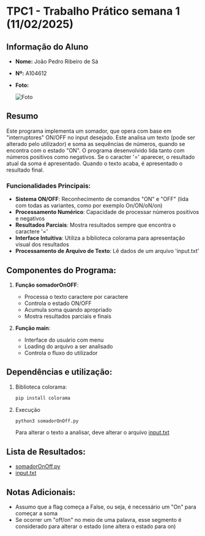 # TPC1 - Trabalho Prático semana 1 (11/02/2025)

## Informação do Aluno
- **Nome:** João Pedro Ribeiro de Sá
- **Nº:** A104612
- **Foto:**

   ![Foto](https://avatars.githubusercontent.com/u/116807604?v=4)

## Resumo
Este programa implementa um somador, que opera com base em "interruptores" ON/OFF no input desejado. Este analisa um texto (pode ser alterado pelo utilizador) e soma as sequências de números, quando se encontra com o estado "ON". O programa desenvolvido lida tanto com números positivos como negativos. Se o caracter '=' aparecer, o resultado atual da soma é apresentado. Quando o texto acaba, é apresentado o resultado final.

### Funcionalidades Principais:
- **Sistema ON/OFF**: Reconhecimento de comandos "ON" e "OFF" (lida com todas as variantes, como por exemplo On/ON/oN/on)
- **Processamento Numérico**: Capacidade de processar números positivos e negativos
- **Resultados Parciais**: Mostra resultados sempre que encontra o caractere '='
- **Interface Intuitiva**: Utiliza a biblioteca colorama para apresentação visual dos resultados
- **Processamento de Arquivo de Texto**: Lê dados de um arquivo 'input.txt'

## Componentes do Programa:
1. **Função somadorOnOFF**:
   - Processa o texto caractere por caractere
   - Controla o estado ON/OFF
   - Acumula soma quando apropriado
   - Mostra resultados parciais e finais

2. **Função main**:
   - Interface do usuário com menu
   - Loading do arquivo a ser analisado
   - Controla o fluxo do utilizador

## Dependências e utilização:
1. Biblioteca colorama:
   ```sh
   pip install colorama
   ```
2. Execução
   ```sh
   python3 somadorOnOff.py
   ```
   Para alterar o texto a analisar, deve alterar o arquivo [input.txt](input.txt)

## Lista de Resultados:
- [somadorOnOff.py](somadorOnOff.py)
- [input.txt](input.txt)

## Notas Adicionais:
- Assumo que a flag começa a False, ou seja, é necessário um "On" para começar a soma
- Se ocorrer um "off/on" no meio de uma palavra, esse segmento é considerado para alterar o estado (one altera o estado para on)
